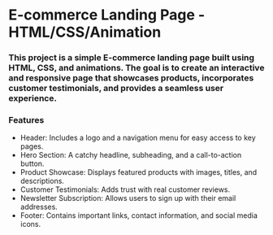 # E-commerce Landing Page - HTML/CSS/Animation

### This project is a simple E-commerce landing page built using HTML, CSS, and animations. The goal is to create an interactive and responsive page that showcases products, incorporates customer testimonials, and provides a seamless user experience.

### Features
- Header: Includes a logo and a navigation menu for easy access to key pages.
- Hero Section: A catchy headline, subheading, and a call-to-action button.
- Product Showcase: Displays featured products with images, titles, and descriptions.
- Customer Testimonials: Adds trust with real customer reviews.
- Newsletter Subscription: Allows users to sign up with their email addresses.
- Footer: Contains important links, contact information, and social media icons.

